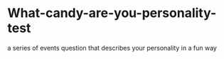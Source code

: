 # What-candy-are-you-personality-test
a series of events question that describes your personality in a fun way
